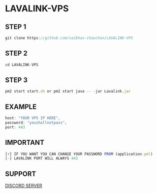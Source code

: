 # LAVALINK-VPS

## STEP 1
```js
git clone https://github.com/vaibhav-chauchan/LAVALINK-VPS
```

## STEP 2
```js
cd LAVALINK-VPS
```

## STEP 3 
```js
pm2 start start.sh or pm2 start java -- -jar Lavalink.jar
```

## EXAMPLE
```js
host: "YOUR VPS IP HERE",
password: "youshallnotpass",
port: 443
```

## IMPORTANT
```js
[+] IF YOU WANT YOU CAN CHANGE YOUR PASSWORD FROM (application.yml)
[-] LAVALINK PORT WILL ALWAYS 443
```

## SUPPORT
[DISCORD SERVER](https://discord.gg/hvVHaeu4n9)
